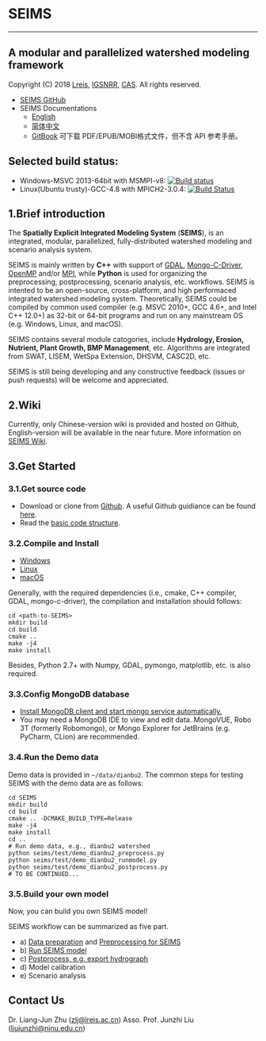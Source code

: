 # SEIMS
-------

## A modular and parallelized watershed modeling framework

Copyright (C) 2018 [Lreis](http://www.lreis.ac.cn), [IGSNRR](http://english.igsnrr.cas.cn), [CAS](http://english.cas.cn). All rights reserved.

* [SEIMS GitHub](https://github.com/lreis2415/SEIMS)
* SEIMS Documentations
  * [English](https://crazyzlj.github.io/SEIMS_doc)
  * [简体中文](https://crazyzlj.github.io/SEIMS_doc/zh-cn)
  * [GitBook](https://www.gitbook.com/book/crazyzlj/SEIMS_doc_test/details/zh-cn) 可下载 PDF/EPUB/MOBI格式文件，但不含 API 参考手册。

## Selected build status:

+ Windows-MSVC 2013-64bit with MSMPI-v8: [![Build status](https://ci.appveyor.com/api/projects/status/i3mxjy0wjgphcyu1/branch/master?svg=true)](https://ci.appveyor.com/project/lreis-2415/seims/branch/master)
+ Linux(Ubuntu trusty)-GCC-4.8 with MPICH2-3.0.4: [![Build Status](https://travis-ci.org/lreis2415/SEIMS.svg?branch=master)](https://travis-ci.org/lreis2415/SEIMS)

## 1.Brief introduction

The **Spatially Explicit Integrated Modeling System** (**SEIMS**), is an integrated, modular, parallelized, fully-distributed watershed modeling and scenario analysis system.

SEIMS is mainly written by **C++** with support of [GDAL](https://github.com/OSGeo/gdal), [Mongo-C-Driver](https://github.com/mongodb/mongo-c-driver), [OpenMP](https://en.wikipedia.org/wiki/OpenMP) and/or [MPI](https://en.wikipedia.org/wiki/Message_Passing_Interface), while **Python** is used for organizing the preprocessing, postprocessing, scenario analysis, etc. workflows. SEIMS is intented to be an open-source, cross-platform, and high performaced integrated watershed modeling system. Theoretically, SEIMS could be compiled by common used compiler (e.g. MSVC 2010+, GCC 4.6+, and Intel C++ 12.0+) as 32-bit or 64-bit programs and run on any mainstream OS (e.g. Windows, Linux, and macOS).

SEIMS contains several module catogories, include **Hydrology, Erosion, Nutrient, Plant Growth, BMP Management**, etc. Algorithms are integrated from SWAT, LISEM, WetSpa Extension, DHSVM, CASC2D, etc.

SEIMS is still being developing and any constructive feedback (issues or push requests) will be welcome and appreciated.

## 2.Wiki
Currently, only Chinese-version wiki is provided and hosted on Github, English-version will be available in the near future. More information on [SEIMS Wiki](https://github.com/lreis2415/SEIMS/wiki).

## 3.Get Started
### 3.1.Get source code

+ Download or clone from [Github](https://github.com/lreis2415/SEIMS). A useful Github guidiance can be found [here](https://github.com/lreis2415/SEIMS/wiki/Git-guidance).
+ Read the [basic code structure](https://github.com/lreis2415/SEIMS/blob/master/seims/README.md).

### 3.2.Compile and Install

+ [Windows](https://github.com/lreis2415/SEIMS2017/wiki/Windows)
+ [Linux](https://github.com/lreis2415/SEIMS2017/wiki/Linux)
+ [macOS](https://github.com/lreis2415/SEIMS2017/wiki/macOS)

Generally, with the required dependencies (i.e., cmake, C++ compiler, GDAL, mongo-c-driver), the compilation and installation should follows:

```shell
cd <path-to-SEIMS>
mkdir build
cd build
cmake ..
make -j4
make install
```

Besides, Python 2.7+ with Numpy, GDAL, pymongo, matplotlib, etc. is also required.

### 3.3.Config MongoDB database

+ [Install MongoDB client and start mongo service automatically.](https://github.com/lreis2415/SEIMS2017/wiki/MongoDB-install-and-config)
+ You may need a MongoDB IDE to view and edit data. MongoVUE, Robo 3T (formerly Robomongo), or Mongo Explorer for JetBrains (e.g. PyCharm, CLion) are recommended.

### 3.4.Run the Demo data
Demo data is provided in `~/data/dianbu2`. The common steps for testing SEIMS with the demo data are as follows:

```shell
cd SEIMS
mkdir build
cd build
cmake .. -DCMAKE_BUILD_TYPE=Release
make -j4
make install
cd ..
# Run demo data, e.g., dianbu2 watershed
python seims/test/demo_dianbu2_preprocess.py
python seims/test/demo_dianbu2_runmodel.py
python seims/test/demo_dianbu2_postprocess.py
# TO BE CONTINUED...
```

### 3.5.Build your own model
Now, you can build you own SEIMS model!

SEIMS workflow can be summarized as five part.

+ a) [Data preparation](https://github.com/lreis2415/SEIMS2017/wiki/Data-preparation) and [Preprocessing for SEIMS](https://github.com/lreis2415/SEIMS2017/wiki/Data-preprocess)
+ b) [Run SEIMS model](https://github.com/lreis2415/SEIMS2017/wiki/Executation-and-calibration)
+ c) [Postprocess, e.g. export hydrograph](https://github.com/lreis2415/SEIMS2017/wiki/result-postprocess)
+ d) Model calibration
+ e) Scenario analysis


## Contact Us
Dr. Liang-Jun Zhu (zlj@lreis.ac.cn)
Asso. Prof. Junzhi Liu (liujunzhi@njnu.edu.cn)
